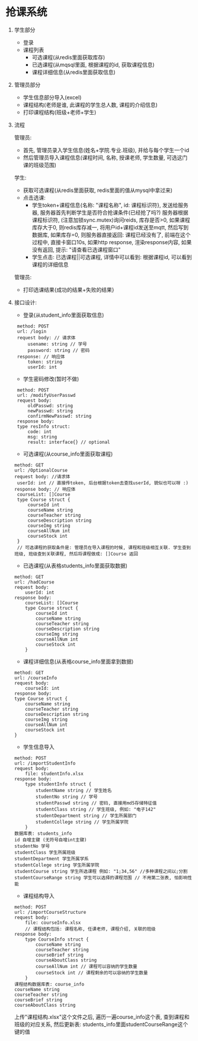 # 抢课系统

1. 学生部分

    * 登录
    * 课程列表
        * 可选课程(从redis里面获取库存)
        * 已选课程(从mqsql里面, 根据课程的id, 获取课程信息)
        * 课程详细信息(从redis里面获取信息)

2. 管理员部分

    * 学生信息部分导入(excel)
    * 课程结构(老师是谁, 此课程的学生总人数, 课程的介绍信息)
    * 打印课程结构(班级+老师+学生)

3. 流程

    管理员:
    * 首先, 管理员录入学生信息(姓名+学院.专业.班级), 并给与每个学生一个id
    * 然后管理员导入课程信息(课程时间, 名称, 授课老师, 学生数量, 可选这门课的班级范围)
    
    学生:
    * 获取可选课程(从redis里面获取, redis里面的值从mysql中拿过来)
    * 点击选课: 
        * 学生token+课程信息{名称: "课程名称", id: 课程标识符}, 发送给服务器, 服务器首先判断学生是否符合抢课条件(已经抢了吗?) 服务器根据课程标识符, (注意加锁sync.mutex)询问reids, 库存是否>0, 如果课程库存大于0, 则redis库存减一, 将用户id+课程id发送至mqtt, 然后写到数据库, 如果库存=0, 则服务器直接返回: 课程已经没有了, 前端在这个过程中, 直接卡窗口10s, 如果http response, 渲染response内容, 如果没有返回, 提示: "请查看已选课程窗口"
        * 学生点击: 已选课程||可选课程, 详情中可以看到: 根据课程id, 可以看到课程的详细信息
    
    管理员:
    * 打印选课结果{成功的结果+失败的结果}

4. 接口设计:

   * 登录(从student_info里面获取信息)
   ```
    method: POST
    url: /login
    request body: // 请求体
        usename: string // 学号
        password: string // 密码
    response: // 响应体
        token: string
        userId: int
   ```

   * 学生密码修改(暂时不做)
   ```
    method: POST
    url: /modifyUserPasswd
    request body: 
        oldPasswd: string
        newPasswd: string
        confirmNewPasswd: string
    response body:
    type resInfo struct:
        code: int
        msg: string
        result: interface{} // optional
   ```

   * 可选课程(从course_info里面获取课程)
   ```
   method: GET
   url: /OptionalCourse
   request body: //请求体
    userId: int // 直接传token, 后台根据token去查找userId, 貌似也可以呀 :)
   response body: // 响应体
    courseList: []Course
    type Course struct {
        courseId int
        courseName string
        courseTeacher string
        courseDescription string
        courseImg string
        courseAllNum int
        courseStock int
    }
    // 可选课程的获取条件是: 管理员在导入课程的时候, 课程和班级相互关联. 学生查到班级, 班级查到关联课程, 然后将课程做成: []Course 返回
   ```

    * 已选课程(从表格students_info里面获取数据)
    ```
    method: GET
    url: /hadCourse
    request body:
        userId: int
    response body:
        courseList: []Course
        type Course struct {
            courseId int
            courseName string
            courseTeacher string
            courseDescription string
            courseImg string
            courseAllNum int
            courseStock int
        }
    ```

    * 课程详细信息(从表格course_info里面拿到数据)
    ```
    method: GET
    url: /courseInfo
    request body:
        courseId: int
    response body:
    type Course struct {
        courseName string
        courseTeacher string
        courseDescription string
        courseImg string
        courseAllNum int
        courseStock int
    }
    ```

    * 学生信息导入
    ```
    method: POST
    url: /importStudentInfo
    request body:
        file: studentInfo.xlsx
    response body:
        type studentInfo struct {
            studentName string // 学生姓名
            studentNo string // 学号
            studentPasswd string // 密码, 直接用md5存储特征值
            studentClass string // 学生班级, 例如: "电子142"
            studentDepartment string // 学生所属部门
            studentCollege string // 学生所属学院
        }
    数据库表: students_info
    id 自增主键 (无符号自增int主键)
    studentNo 学号
    studentClass 学生所属班级
    studentDepartment 学生所属学系
    studentCollege string 学生所属学院
    studentCourse string 学生所选课程 例如: "1;34,56" //多种课程之间以;分割
    studentCourseRange string 学生可以选择的课程范围 // 不用第二张表, 怕影响性能
    ```

    * 课程结构导入
    ```
    method: POST
    url: /importCourseStructure
    request body:
        file: courseInfo.xlsx
        // 课程结构包括: 课程名称, 任课老师, 课程介绍, 关联的班级
    response body:
        type CourseInfo struct {
            courseName string 
            courseTeacher string
            courseBrief string
            courseAboutClass string
            courseAllNum int // 课程可以容纳的学生数量
            courseStock int // 课程剩余的可以容纳的学生数量
        }
    课程结构数据库表: course_info
    courseName string
    courseTeacher string
    courseBrief string
    courseAboutClass string
    ```
    上传"课程结构.xlsx"这个文件之后, 遍历一遍course_info这个表, 查到课程和班级的对应关系, 然后更新表: students_info里面studentCourseRange这个键的值







              